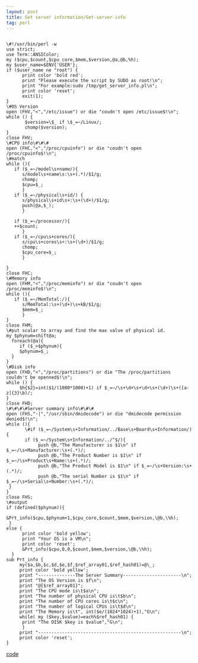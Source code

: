 ```yaml
---
layout: post
title: Get server information/Get-server-info
tag: perl
---
```

<pre><code>
\#!/usr/bin/perl -w
use strict;
use Term::ANSIColor;
my ($cpu,$count,$cpu_core,$mem,$version,@a,@b,%h);
my $user_name=$ENV{'USER'};
if ($user_name ne "root") {
      print color 'bold red';
      print "Please execute the script by SUDO as root!\n";
      print "For example:sudo /tmp/get_server_info.pl\n";
      print color 'reset';
      exit(1);
}
\#OS Version
open (FHV,"<","/etc/issue") or die "coudn't open /etc/issue$!\n";
while (<FHV>) {
       $version=\$_ if \$_=~/Linux/;
       chomp($version);
} 
close FHV;
\#CPU info\#\#\#
open (FHC,"<","/proc/cpuinfo") or die "coudn't open /proc/cpuinfo$!\n";
\#match 
while (<FHC>){
   if ($_=~/model\s+name/){
      s/model\s+name\s:\s+(.*)/$1/g;
      chomp;
      $cpu=$_;
      }
   if ($_=~/physical\s+id/) {
      s/physical\s+id\s+:\s+(\d+)/$1/g;
      push(@a,$_);
      } 
     
   if ($_=~/processor/){ 
   ++$count;
      }
   if ($_=~/cpu\s+cores/){
      s/cpu\s+cores\s+:\s+(\d+)/$1/g;
      chomp;
      $cpu_core=$_;
      } 
      
}
close FHC;
\#Memory info
open (FHM,"<","/proc/meminfo") or die "coudn't open /proc/meminfo$!\n";
while (<FHM>){
   if ($_=~/MemTotal:/){
      s/MemTotal:\s+(\d+)\s+kB/$1/g;
      $mem=$_;
      }
}
close FHM;
\#put scalar to array and find the max valve of physical id.
my $phynum=shift@a;
  foreach(@a){
     if ($_>$phynum){
     $phynum=$_;
  }
}
\#Disk info
open (FHD,"<","/proc/partitions") or die "The /proc/partitions couldn't be openned$!\n";
while (<FHD>) {
     $h{$2}=int($1/(1000*1000)+1) if $_=~/\s+\d+\s+\d+\s+(\d+)\s+([a-z]{3}\b)/;
}
close FHD; 
\#\#\#\#Server summary info\#\#\#
open (FHS,"-|","/usr/sbin/dmidecode") or die "dmidecode permission denied$!\n";
while (<FHS>){
       \#if ($_=~/System\s+Information/../Base\s+Board\s+Information/){
       if ($_=~/System\s+Information/../^$/){
            push @b,"The Manufacturer is $1\n" if $_=~/\s+Manufacturer:\s+(.*)/;
            push @b,"The Product Number is $1\n" if $_=~/\s+Product\s+Name:\s+(.*)/;
            push @b,"The Product Model is $1\n" if $_=~/\s+Version:\s+(.*)/;
            push @b,"The serial Number is $1\n" if $_=~/\s+Serial\s+Number:\s+(.*)/;
 }
}
close FHS;
\#output
if (defined($phynum)){
      &Prt_info($cpu,$phynum+1,$cpu_core,$count,$mem,$version,\@b,\%h);
 }
else {
      print color 'bold yellow';
      print "Your OS is a VM\n";
      print color 'reset';
      &Prt_info($cpu,0,0,$count,$mem,$version,\@b,\%h);
  }
sub Prt_info {
     my($a,$b,$c,$d,$e,$f,$ref_array01,$ref_hash01)=@\_;
     print color 'bold yellow';
     print "--------------The Server Summary----------------------\n";
     print "The OS Version is $f\n";
     print "@{$ref_array01}";
     print "The CPU mode is\t$a\n";
     print "The number of physical CPU is\t$b\n";
     print "The number of CPU cores is\t$c\n";
     print "The number of logical CPUs is\t$d\n";
     print "The Memory is\t", int($e/(1024*1024)+1),"G\n";
     while( my ($key,$value)=each%$ref_hash01) {
      print "The DISK $key is $value","G\n";
      }
     print "------------------------------------------------------\n";
     print color 'reset';
}
</pre></code> 
<a href="http://pan.baidu.com/s/1bn7FC4J">code</a> 
